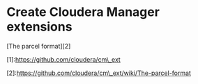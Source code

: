 # **Create Cloudera Manager extensions**

\[The parcel format\]\[2\]



\[1\]:https://github.com/cloudera/cm\_ext

\[2\]:https://github.com/cloudera/cm\_ext/wiki/The-parcel-format

